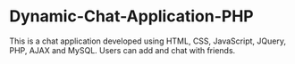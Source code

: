 # Dynamic-Chat-Application-PHP
This is a chat application developed using HTML, CSS, JavaScript, JQuery, PHP, AJAX and MySQL. Users can add and chat with friends.
